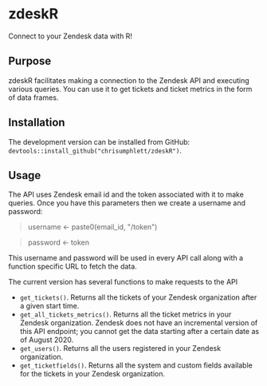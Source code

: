 # zdeskR
Connect to your Zendesk data with R!

## Purpose
zdeskR facilitates making a connection to the Zendesk API and executing various queries. You can use it to get tickets and ticket metrics in the form of data frames.

## Installation
The development version can be installed from GitHub: `devtools::install_github("chrisumphlett/zdeskR")`.

## Usage
The API uses Zendesk email id and the token associated with it to make queries. Once you have this parameters then we create a username and password:

> username <- paste0(email_id, "/token")

> password <- token

This username and password will be used in every API call along with a function specific URL to fetch the data.

The current version has several functions to make requests to the API

* `get_tickets()`. Returns all the tickets of your Zendesk organization after a given start time.
* `get_all_tickets_metrics()`. Returns all the ticket metrics in your Zendesk organization. Zendesk does not have an incremental version of this API endpoint; you cannot get the data starting after a certain date as of August 2020.
* `get_users()`. Returns all the users registered in your Zendesk organization. 
* `get_ticketfields()`. Returns all the system and custom fields available for the tickets in your Zendesk organization. 